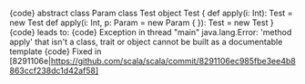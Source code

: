 {code}
abstract class Param
class Test
object Test {
  def apply(i: Int): Test = new Test
  def apply(i: Int, p: Param = new Param { }): Test = new Test
}
{code}
leads to:
{code}
Exception in thread "main" java.lang.Error: 'method apply' that isn't a class, trait or object cannot be built as a documentable template
{code}
Fixed in [8291106e|https://github.com/scala/scala/commit/8291106ec985fbe3ee4b8863ccf238dc1d42af58]
